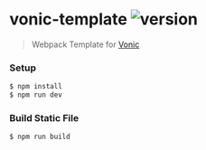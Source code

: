 # vonic-template ![version](https://img.shields.io/badge/ver-%200.2.0%20-green.svg)

> Webpack Template for [Vonic](https://github.com/wangdahoo/vonic)

### Setup
```bash
$ npm install
$ npm run dev
```

### Build Static File
```bash
$ npm run build
```
